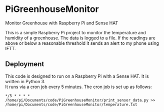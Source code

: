 # PiGreenhouseMonitor
 Monitor Greenhouse with Raspberry Pi and Sense HAT

This is a simple Raspberry Pi project to monitor the temperature and humidity of a greenhouse. The data is logged to a 
file.  If the readings are above or below a reasonable threshold it sends an alert to my phone using IFTT.

## Deployment
This code is designed to run on a Raspberry Pi with a Sense HAT.  It is written in Python 3.  
It runs via a cron job every 5 minutes.  The cron job is set up as follows:
```
*/5 * * * * /home/pi/Documents/code/PiGreenhouseMonitor/print_sensor_data.py >> /home/pi/Documents/code/PiGreenhouseMonitor/temperature.txt
```